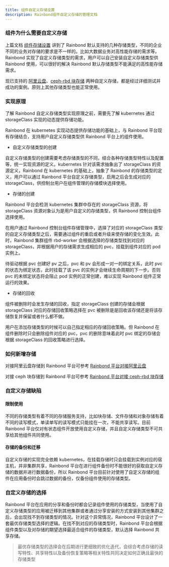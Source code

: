 ```yaml
---
title: 组件自定义存储设置
description: Rainbond组件自定义存储的管理文档
---
```


### 组件为什么需要自定义存储

上篇文档 [组件存储设置](../custom-volume/service-volume) 讲到了 Rainbond 默认支持的几种存储类型，不同的企业不同的业务对存储的要求是不一样的。比如大数据业务对高性能存储的需求等。Rainbond 实现了自定义存储类型的需求，用户可以自己安装自定义存储类型供 Rainbond 使用，可以很好的解决 Rainbond 默认存储类型不能满足的高性能存储需求。

现已支持的 [阿里云盘](/docs/user-operations/storage/ali-disk)、[ceph-rbd 块存储](/docs/user-operations/storage/ceph-rbd/) 两种自定义存储，都是经过详细测试并成功的案例。原则上其他存储类型也能正常使用。

### 实现原理

了解 Rainbond 自定义存储类型实现原理之前，需要先了解 kubernetes 通过 storageClass 实现的动态提供存储功能。

Rainbond 在 kubernetes 实现动态提供存储功能的基础上，与 Rainbond 平台现有存储结合，支持用户自定义存储类型供 Rainbond 平台上的组件使用。

- 自定义存储类型的创建

自定义存储类型的创建需要考虑存储类型的不同，结合各种存储类型特性以及配置等，统一实现资源的定义。kubernetes 针对该需求抽象出了 storageClass 的资源定义，Rainbond 在 kubernetes 的基础上，抽象了 Rainbond 的存储类型的定义，用户可以通过 Rainbond 平台自定义存储类型，启用之后会生成对应的 storageClass，供控制台用户在组件管理的存储模块选择使用。

- 存储的创建

Rainbond 平台会检测 kubernetes 集群中存在的 storageClass 资源，将 storageClass 资源对象认为是用户自定义的存储类型，供 Rainbond 控制台组件选择使用。

在用户通过 Rainbond 控制台组件存储管理中，选择了对应的 storageClass 类型的自定义存储类型之后，需要通过组件的重启或者升级来使存储的变化生效。此时，Rainbond 集群组件 rbd-worker 会根据选择的存储类型找到对应的 storageClass，并根据用户的存储需求生成相应的 pvc，挂载到组件对应的 pod 实例上。

待驱动根据 pvc 创建好 pv 之后，pvc 和 pv 会形成一对一的绑定关系，此时 pvc 的状态为绑定状态，此时挂载了该 pvc 的实例才会继续生命周期的下一步。否则 pvc 的未绑定状态将会阻止 pod 实例的正常创建，难以实现 Rainbond 组件正常运行的效果。

- 存储的回收

组件被删除时会发生存储的回收，指定 storageClass 创建的存储会根据 storageClass 对应的存储回收策略选择在 pvc 被删除是是回收该存储还是将该存储恢复并保留或者什么都不做。

用户在添加存储类型的时候可以自己指定相应的存储回收策略。但 Rainbond 在组件删除时只会删除组件对应的 pvc，pvc 的删除意味着此时 pvc 绑定的存储会根据 storageClass 的回收策略进行选择。

### 如何新增存储

对接阿里云盘存储到 Rainbond 平台可参考 [Rainbond 平台对接阿里云盘](/docs/user-operations/storage/ali-disk/)

对接 ceph 块存储到 Rainbond 平台可参考 [Rainbond 平台对接 ceph-rbd 块存储](/docs/user-operations/storage/ceph-rbd/)

### 自定义存储缺陷

#### 限制使用

不同的存储类型有着不同的存储服务支持，比如块存储、文件存储和对象存储有着不同的读写模式，单读单写的读写模式只能挂在一次，不能共享读写。目前 Rainbond 平台仅对有状态组件开放使用自定义存储，并且自定义存储类型不可共享给其他组件共同使用。

#### 存储的备份和迁移

自定义存储的实现完全依赖 kubernetes，在挂载存储时只会挂载到实例对应的宿主机，并非集群共享，Rainbond 平台在进行组件备份时不能很好的获取自定义存储的数据并进行数据备份，所以 Rainbond 平台目前针对使用了自定义存储的组件在应用备份时会跳过数据的备份，仅备份组件使用的存储类型。

### 自定义存储的选择

Rainbond 平台在应用的分享和备份时都会记录组件使用的存储类型，当使用了自定义存储类型的应用被迁移到其他集群或者通过分享安装的方式安装到其他集群之后，会出现找不到存储类型的情况。针对这个异常情况，Rainbond 平台设计了一套最优存储类型选择的逻辑。在找不到对应的存储类型时，Rainbond 平台会根据组件类型以及对存储的期望选择最适合组件的存储类型，默认选择 Rainbond 共享存储。

> 最优存储类型的选择会在后期进行更细致的优化迭代，会综合考虑存储的读写特性、共享特性以及备份恢复策略等相关特性共同决定如何正确且最快的存储类型
